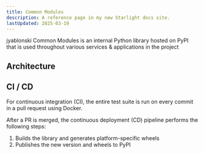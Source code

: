 ```yaml
---
title: Common Modules
description: A reference page in my new Starlight docs site.
lastUpdated: 2025-03-19
---
```



jyablonski Common Modules is an internal Python library hosted on PyPI that is used throughout various services & applications in the project

## Architecture


## CI / CD

For continuous integration (CI), the entire test suite is run on every commit in a pull request using Docker.

After a PR is merged, the continuous deployment (CD) pipeline performs the following steps:

1. Builds the library and generates platform-specific wheels
2. Publishes the new version and wheels to PyPI
